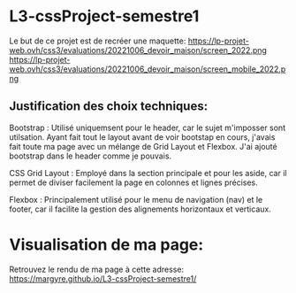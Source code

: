 # L3-cssProject-semestre1
Le but de ce projet est de recréer une maquette:
https://lp-projet-web.ovh/css3/evaluations/20221006_devoir_maison/screen_2022.png
https://lp-projet-web.ovh/css3/evaluations/20221006_devoir_maison/screen_mobile_2022.png

## Justification des choix techniques:
Bootstrap : Utilisé uniquemsent pour le header, car le sujet m'imposser sont utilsation. Ayant fait tout le layout avant de voir bootstap en cours, j'avais fait toute ma page avec un mélange de Grid Layout et Flexbox. J'ai ajouté bootstrap dans le header comme je pouvais. 

CSS Grid Layout : Employé dans la section principale et pour les aside, car il permet de diviser facilement la page en colonnes et lignes précises.

Flexbox : Principalement utilisé pour le menu de navigation (nav) et le footer, car il facilite la gestion des alignements horizontaux et verticaux.

# Visualisation de ma page:
Retrouvez le rendu de ma page à cette adresse: https://margyre.github.io/L3-cssProject-semestre1/



